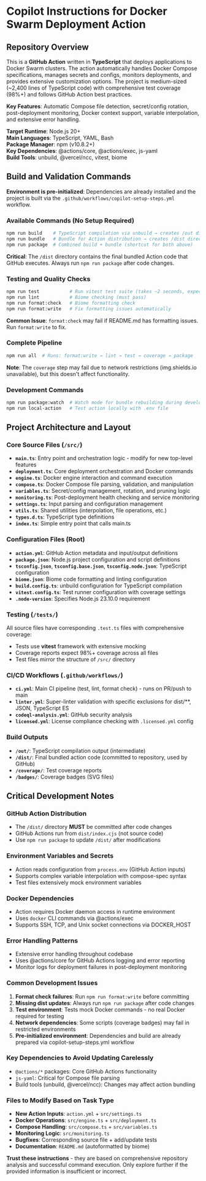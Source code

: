 # Copilot Instructions for Docker Swarm Deployment Action

## Repository Overview

This is a **GitHub Action** written in **TypeScript** that deploys applications
to Docker Swarm clusters. The action automatically handles Docker Compose
specifications, manages secrets and configs, monitors deployments, and provides
extensive customization options. The project is medium-sized (~2,400 lines of
TypeScript code) with comprehensive test coverage (98%+) and follows GitHub
Action best practices.

**Key Features**: Automatic Compose file detection, secret/config rotation,
post-deployment monitoring, Docker context support, variable interpolation, and
extensive error handling.

**Target Runtime**: Node.js 20+  
**Main Languages**: TypeScript, YAML, Bash  
**Package Manager**: npm (v10.8.2+)  
**Key Dependencies**: @actions/core, @actions/exec, js-yaml  
**Build Tools**: unbuild, @vercel/ncc, vitest, biome

## Build and Validation Commands

**Environment is pre-initialized**: Dependencies are already installed and the
project is built via the `.github/workflows/copilot-setup-steps.yml` workflow.

### Available Commands (No Setup Required)

```bash
npm run build    # TypeScript compilation via unbuild → creates /out directory
npm run bundle   # Bundle for Action distribution → creates /dist directory
npm run package  # Combined build + bundle (shortcut for both above)
```

**Critical**: The `/dist` directory contains the final bundled Action code that
GitHub executes. Always run `npm run package` after code changes.

### Testing and Quality Checks

```bash
npm run test           # Run vitest test suite (takes ~2 seconds, expect 98%+ coverage)
npm run lint           # Biome checking (must pass)
npm run format:check   # Biome formatting check
npm run format:write   # Fix formatting issues automatically
```

**Common Issue**: `format:check` may fail if README.md has formatting issues.
Run `format:write` to fix.

### Complete Pipeline

```bash
npm run all  # Runs: format:write → lint → test → coverage → package
```

**Note**: The `coverage` step may fail due to network restrictions
(img.shields.io unavailable), but this doesn't affect functionality.

### Development Commands

```bash
npm run package:watch  # Watch mode for bundle rebuilding during development
npm run local-action   # Test action locally with .env file
```

## Project Architecture and Layout

### Core Source Files (`/src/`)

- **`main.ts`**: Entry point and orchestration logic - modify for new top-level
  features
- **`deployment.ts`**: Core deployment orchestration and Docker commands
- **`engine.ts`**: Docker engine interaction and command execution
- **`compose.ts`**: Docker Compose file parsing, validation, and manipulation
- **`variables.ts`**: Secret/config management, rotation, and pruning logic
- **`monitoring.ts`**: Post-deployment health checking and service monitoring
- **`settings.ts`**: Input parsing and configuration management
- **`utils.ts`**: Shared utilities (interpolation, file operations, etc.)
- **`types.d.ts`**: TypeScript type definitions
- **`index.ts`**: Simple entry point that calls main.ts

### Configuration Files (Root)

- **`action.yml`**: GitHub Action metadata and input/output definitions
- **`package.json`**: Node.js project configuration and script definitions
- **`tsconfig.json`**, **`tsconfig.base.json`**, **`tsconfig.node.json`**:
  TypeScript configuration
- **`biome.json`**: Biome code formatting and linting configuration
- **`build.config.ts`**: unbuild configuration for TypeScript compilation
- **`vitest.config.ts`**: Test runner configuration with coverage settings
- **`.node-version`**: Specifies Node.js 23.10.0 requirement

### Testing (`/tests/`)

All source files have corresponding `.test.ts` files with comprehensive
coverage:

- Tests use **vitest** framework with extensive mocking
- Coverage reports expect 98%+ coverage across all files
- Test files mirror the structure of `/src/` directory

### CI/CD Workflows (`.github/workflows/`)

- **`ci.yml`**: Main CI pipeline (test, lint, format check) - runs on PR/push to
  main
- **`linter.yml`**: Super-linter validation with specific exclusions for
  dist/\*\*, JSON, TypeScript ES
- **`codeql-analysis.yml`**: GitHub security analysis
- **`licensed.yml`**: License compliance checking with `.licensed.yml` config

### Build Outputs

- **`/out/`**: TypeScript compilation output (intermediate)
- **`/dist/`**: Final bundled action code (committed to repository, used by GitHub)
- **`/coverage/`**: Test coverage reports
- **`/badges/`**: Coverage badges (SVG files)

## Critical Development Notes

### GitHub Action Distribution

- The `/dist/` directory **MUST** be committed after code changes
- GitHub Actions run from `dist/index.cjs` (not source code)
- Use `npm run package` to update `/dist/` after modifications

### Environment Variables and Secrets

- Action reads configuration from `process.env` (GitHub Action inputs)
- Supports complex variable interpolation with compose-spec syntax
- Test files extensively mock environment variables

### Docker Dependencies

- Action requires Docker daemon access in runtime environment
- Uses `docker` CLI commands via @actions/exec
- Supports SSH, TCP, and Unix socket connections via DOCKER_HOST

### Error Handling Patterns

- Extensive error handling throughout codebase
- Uses @actions/core for GitHub Actions logging and error reporting
- Monitor logs for deployment failures in post-deployment monitoring

### Common Development Issues

1. **Format check failures**: Run `npm run format:write` before committing
2. **Missing dist updates**: Always run `npm run package` after code changes
3. **Test environment**: Tests mock Docker commands - no real Docker required
   for testing
4. **Network dependencies**: Some scripts (coverage badges) may fail in
   restricted environments
5. **Pre-initialized environment**: Dependencies and build are already prepared
   via copilot-setup-steps.yml workflow

### Key Dependencies to Avoid Updating Carelessly

- `@actions/*` packages: Core GitHub Actions functionality
- `js-yaml`: Critical for Compose file parsing
- Build tools (unbuild, @vercel/ncc): Changes may affect action bundling

### Files to Modify Based on Task Type

- **New Action Inputs**: `action.yml` + `src/settings.ts`
- **Docker Operations**: `src/engine.ts` + `src/deployment.ts`
- **Compose Handling**: `src/compose.ts` + `src/variables.ts`
- **Monitoring Logic**: `src/monitoring.ts`
- **Bugfixes**: Corresponding source file + add/update tests
- **Documentation**: `README.md` (autoformatted by biome)

**Trust these instructions** - they are based on comprehensive repository
analysis and successful command execution. Only explore further if the provided
information is insufficient or incorrect.
